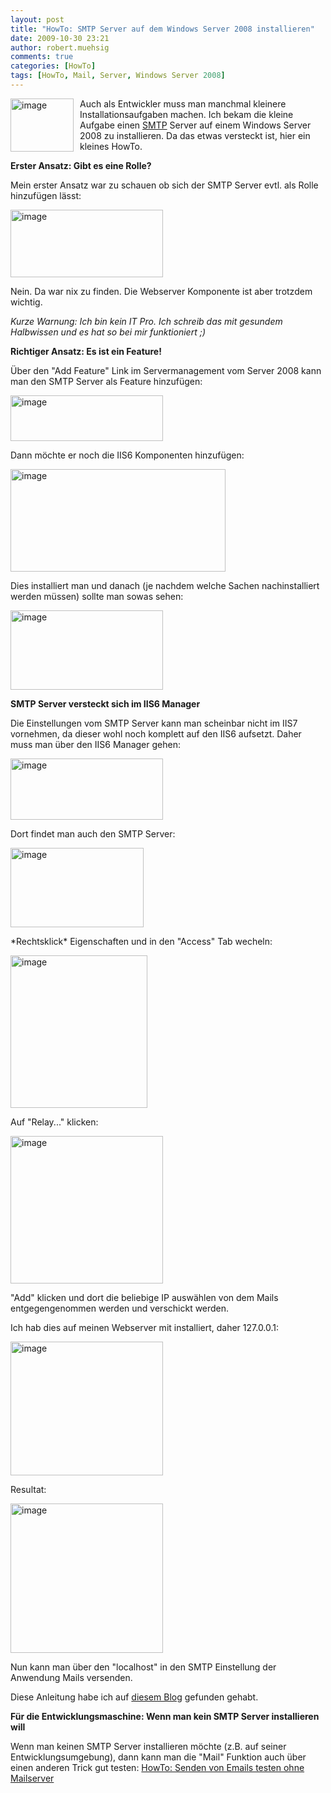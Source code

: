 ```yaml
---
layout: post
title: "HowTo: SMTP Server auf dem Windows Server 2008 installieren"
date: 2009-10-30 23:21
author: robert.muehsig
comments: true
categories: [HowTo]
tags: [HowTo, Mail, Server, Windows Server 2008]
---
```

<p><a href="{{BASE_PATH}}/assets/wp-images/image851.png"><img style="border-right: 0px; border-top: 0px; margin: 0px 10px 0px 0px; border-left: 0px; border-bottom: 0px" height="85" alt="image" src="{{BASE_PATH}}/assets/wp-images/image_thumb36.png" width="101" align="left" border="0"></a> </p> <p>Auch als Entwickler muss man manchmal kleinere Installationsaufgaben machen. Ich bekam die kleine Aufgabe einen <a href="http://de.wikipedia.org/wiki/Simple_Mail_Transfer_Protocol">SMTP</a> Server auf einem Windows Server 2008 zu installieren. Da das etwas versteckt ist, hier ein kleines HowTo.</p><!--more--> <p><strong>Erster Ansatz: Gibt es eine Rolle?</strong></p> <p>Mein erster Ansatz war zu schauen ob sich der SMTP Server evtl. als Rolle hinzufügen lässt:</p> <p><a href="{{BASE_PATH}}/assets/wp-images/image852.png"><img style="border-right: 0px; border-top: 0px; border-left: 0px; border-bottom: 0px" height="108" alt="image" src="{{BASE_PATH}}/assets/wp-images/image_thumb37.png" width="244" border="0"></a></p> <p>Nein. Da war nix zu finden. Die Webserver Komponente ist aber trotzdem wichtig.</p> <p><em>Kurze Warnung: Ich bin kein IT Pro. Ich schreib das mit gesundem Halbwissen und es hat so bei mir funktioniert ;)</em></p> <p><strong>Richtiger Ansatz: Es ist ein Feature!</strong></p> <p>Über den "Add Feature" Link im Servermanagement vom Server 2008 kann man den SMTP Server als Feature hinzufügen:</p> <p><a href="{{BASE_PATH}}/assets/wp-images/image853.png"><img style="border-right: 0px; border-top: 0px; border-left: 0px; border-bottom: 0px" height="73" alt="image" src="{{BASE_PATH}}/assets/wp-images/image_thumb38.png" width="244" border="0"></a> </p> <p>Dann möchte er noch die IIS6 Komponenten hinzufügen:</p> <p><a href="{{BASE_PATH}}/assets/wp-images/image854.png"><img style="border-right: 0px; border-top: 0px; border-left: 0px; border-bottom: 0px" height="164" alt="image" src="{{BASE_PATH}}/assets/wp-images/image_thumb39.png" width="344" border="0"></a> </p> <p>Dies installiert man und danach (je nachdem welche Sachen nachinstalliert werden müssen) sollte man sowas sehen:</p> <p><a href="{{BASE_PATH}}/assets/wp-images/image855.png"><img style="border-right: 0px; border-top: 0px; border-left: 0px; border-bottom: 0px" height="127" alt="image" src="{{BASE_PATH}}/assets/wp-images/image_thumb40.png" width="244" border="0"></a> </p> <p><strong>SMTP Server versteckt sich im IIS6 Manager</strong></p> <p>Die Einstellungen vom SMTP Server kann man scheinbar nicht im IIS7 vornehmen, da dieser wohl noch komplett auf den IIS6 aufsetzt. Daher muss man über den IIS6 Manager gehen:</p> <p><a href="{{BASE_PATH}}/assets/wp-images/image856.png"><img style="border-right: 0px; border-top: 0px; border-left: 0px; border-bottom: 0px" height="98" alt="image" src="{{BASE_PATH}}/assets/wp-images/image_thumb41.png" width="244" border="0"></a> </p> <p>Dort findet man auch den SMTP Server:</p> <p><a href="{{BASE_PATH}}/assets/wp-images/image857.png"><img style="border-right: 0px; border-top: 0px; border-left: 0px; border-bottom: 0px" height="127" alt="image" src="{{BASE_PATH}}/assets/wp-images/image_thumb42.png" width="213" border="0"></a> </p> <p>*Rechtsklick* Eigenschaften und in den "Access" Tab wecheln:</p> <p><a href="{{BASE_PATH}}/assets/wp-images/image858.png"><img style="border-right: 0px; border-top: 0px; border-left: 0px; border-bottom: 0px" height="244" alt="image" src="{{BASE_PATH}}/assets/wp-images/image_thumb43.png" width="219" border="0"></a> </p> <p>Auf "Relay..." klicken:</p> <p><a href="{{BASE_PATH}}/assets/wp-images/image859.png"><img style="border-right: 0px; border-top: 0px; border-left: 0px; border-bottom: 0px" height="236" alt="image" src="{{BASE_PATH}}/assets/wp-images/image_thumb44.png" width="244" border="0"></a> </p> <p>"Add" klicken und dort die beliebige IP auswählen von dem Mails entgegengenommen werden und verschickt werden.</p> <p>Ich hab dies auf meinen Webserver mit installiert, daher 127.0.0.1:</p> <p><a href="{{BASE_PATH}}/assets/wp-images/image860.png"><img style="border-right: 0px; border-top: 0px; border-left: 0px; border-bottom: 0px" height="214" alt="image" src="{{BASE_PATH}}/assets/wp-images/image_thumb45.png" width="244" border="0"></a> </p> <p>Resultat:</p> <p><a href="{{BASE_PATH}}/assets/wp-images/image861.png"><img style="border-right: 0px; border-top: 0px; border-left: 0px; border-bottom: 0px" height="239" alt="image" src="{{BASE_PATH}}/assets/wp-images/image_thumb46.png" width="244" border="0"></a> </p> <p>Nun kann man über den "localhost" in den SMTP Einstellung der Anwendung Mails versenden.</p> <p>Diese Anleitung habe ich auf <a href="http://www.itsolutionskb.com/2008/11/installing-and-configuring-windows-server-2008-smtp-server/">diesem Blog</a> gefunden gehabt.</p> <p><strong>Für die Entwicklungsmaschine: Wenn man kein SMTP Server installieren will</strong></p> <p>Wenn man keinen SMTP Server installieren möchte (z.B. auf seiner Entwicklungsumgebung), dann kann man die "Mail" Funktion auch über einen anderen Trick gut testen: <a href="http://code-inside.de/blog/2009/03/16/howto-senden-von-emails-testen-ohne-mailserver/">HowTo: Senden von Emails testen ohne Mailserver</a></p>
